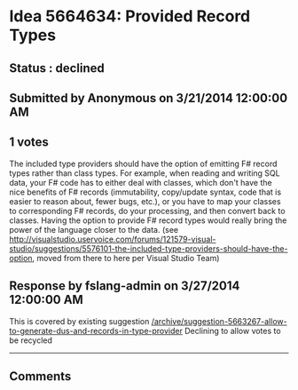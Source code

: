 # Idea 5664634: Provided Record Types #

## Status : declined

## Submitted by Anonymous on 3/21/2014 12:00:00 AM

## 1 votes

The included type providers should have the option of emitting F# record types rather than class types.
For example, when reading and writing SQL data, your F# code has to either deal with classes, which don't have the nice benefits of F# records (immutability, copy/update syntax, code that is easier to reason about, fewer bugs, etc.), or you have to map your classes to corresponding F# records, do your processing, and then convert back to classes.
Having the option to provide F# record types would really bring the power of the language closer to the data.
(see http://visualstudio.uservoice.com/forums/121579-visual-studio/suggestions/5576101-the-included-type-providers-should-have-the-option, moved from there to here per Visual Studio Team)



## Response by fslang-admin on 3/27/2014 12:00:00 AM

This is covered by existing suggestion [/archive/suggestion-5663267-allow-to-generate-dus-and-records-in-type-provider](/archive/suggestion-5663267-allow-to-generate-dus-and-records-in-type-provider.md)
Declining to allow votes to be recycled

------------------------
## Comments

